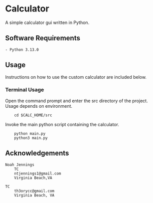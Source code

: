 # Calculator

A simple calculator gui written in Python.

## Software Requirements 

```
- Python 3.13.0
```

## Usage 

Instructions on how to use the custom calculator are included below.

### Terminal Usage

Open the command prompt and enter the src directory of the project. Usage depends on environment.

```
	cd $CALC_HOME/src
```

Invoke the main python script containing the calculator.

```
	python main.py
	python3 main.py
```

## Acknowledgements

```
Noah Jennings 
	TC 
	ntjennings1@gmail.com
	Virginia Beach,VA 

TC
	th3orycc@gmail.com
	Virginia Beach, VA

```
